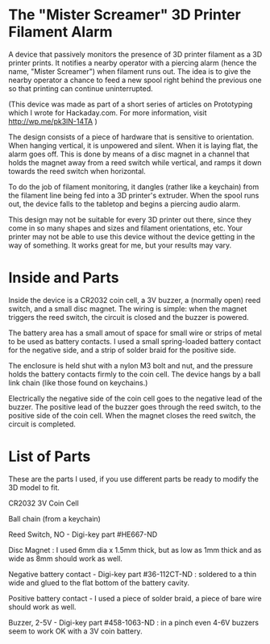 # The "Mister Screamer" 3D Printer Filament Alarm
A device that passively monitors the presence of 3D printer filament as a 3D printer prints.  It notifies a nearby operator with a piercing alarm (hence the name, "Mister Screamer") when filament runs out.  The idea is to give the nearby operator a chance to feed a new spool right behind the previous one so that printing can continue uninterrupted.

(This device was made as part of a short series of articles on Prototyping which I wrote for Hackaday.com. For more information, visit http://wp.me/pk3lN-14TA )

The design consists of a piece of hardware that is sensitive to orientation. When hanging vertical, it is unpowered and silent. When it is laying flat, the alarm goes off. This is done by means of a disc magnet in a channel that holds the magnet away from a reed switch while vertical, and ramps it down towards the reed switch when horizontal.

To do the job of filament monitoring, it dangles (rather like a keychain) from the filament line being fed into a 3D printer's extruder. When the spool runs out, the device falls to the tabletop and begins a piercing audio alarm.

This design may not be suitable for every 3D printer out there, since they come in so many shapes and sizes and filament orientations, etc. Your printer may not be able to use this device without the device getting in the way of something. It works great for me, but your results may vary.

# Inside and Parts
Inside the device is a CR2032 coin cell, a 3V buzzer, a (normally open) reed switch, and a small disc magnet. The wiring is simple: when the magnet triggers the reed switch, the circuit is closed and the buzzer is powered.

The battery area has a small amout of space for small wire or strips of metal to be used as battery contacts. I used a small spring-loaded battery contact for the negative side, and a strip of solder braid for the positive side.

The enclosure is held shut with a nylon M3 bolt and nut, and the pressure holds the battery contacts firmly to the coin cell. The device hangs by a ball link chain (like those found on keychains.)

Electrically the negative side of the coin cell goes to the negative lead of the buzzer. The positive lead of the buzzer goes through the reed switch, to the positive side of the coin cell.  When the magnet closes the reed switch, the circuit is completed.

# List of Parts
These are the parts I used, if you use different parts be ready to modify the 3D model to fit.

CR2032 3V Coin Cell

Ball chain (from a keychain)

Reed Switch, NO - Digi-key part #HE667-ND 

Disc Magnet : I used 6mm dia x 1.5mm thick, but as low as 1mm thick and as wide as 8mm should work as well.

Negative battery contact - Digi-key part #36-112CT-ND : soldered to a thin wide and glued to the flat bottom of the battery cavity.

Positive battery contact - I used a piece of solder braid, a piece of bare wire should work as well.

Buzzer, 2-5V - Digi-key part #458-1063-ND : in a pinch even 4-6V buzzers seem to work OK with a 3V coin battery.
